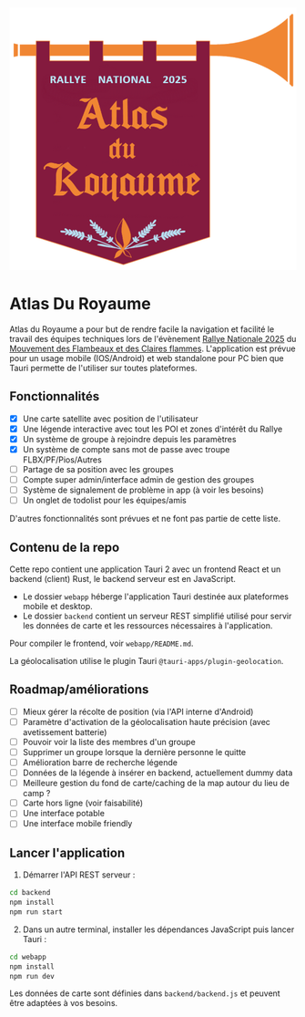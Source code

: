 ![logo.png](webapp/public/logo.png)
# Atlas Du Royaume

Atlas du Royaume a pour but de rendre facile la navigation et facilité le travail des équipes techniques lors de l'évènement [Rallye Nationale 2025](https://www.flambeaux.org/rallye-2025/) du [Mouvement des Flambeaux et des Claires flammes](https://www.flambeaux.org/).
L'application est prévue pour un usage mobile (IOS/Android) et web standalone pour PC bien que Tauri permette de l'utiliser sur toutes plateformes.

## Fonctionnalités
- [x] Une carte satellite avec position de l'utilisateur
- [x] Une légende interactive avec tout les POI et zones d'intérêt du Rallye
- [x] Un système de groupe à rejoindre depuis les paramètres
- [x] Un système de compte sans mot de passe avec troupe FLBX/PF/Pios/Autres
- [ ] Partage de sa position avec les groupes
- [ ] Compte super admin/interface admin de gestion des groupes
- [ ] Système de signalement de problème in app (à voir les besoins)
- [ ] Un onglet de todolist pour les équipes/amis

D'autres fonctionnalités sont prévues et ne font pas partie de cette liste.

## Contenu de la repo
Cette repo contient une application Tauri 2 avec un frontend React et un backend (client) Rust, le backend serveur est en JavaScript.
- Le dossier `webapp` héberge l'application Tauri destinée aux plateformes mobile et desktop.
- Le dossier `backend` contient un serveur REST simplifié utilisé pour servir les données de carte et les ressources nécessaires à l'application.

Pour compiler le frontend, voir `webapp/README.md`.

La géolocalisation utilise le plugin Tauri `@tauri-apps/plugin-geolocation`.

## Roadmap/améliorations
- [ ] Mieux gérer la récolte de position (via l'API interne d'Android)
- [ ] Paramètre d'activation de la géolocalisation haute précision (avec avetissement batterie)
- [ ] Pouvoir voir la liste des membres d'un groupe
- [ ] Supprimer un groupe lorsque la dernière personne le quitte
- [ ] Amélioration barre de recherche légende
- [ ] Données de la légende à insérer en backend, actuellement dummy data
- [ ] Meilleure gestion du fond de carte/caching de la map autour du lieu de camp ?
- [ ] Carte hors ligne (voir faisabilité)
- [ ] Une interface potable
- [ ] Une interface mobile friendly

## Lancer l'application

1. Démarrer l'API REST serveur :

```bash
cd backend
npm install
npm run start
```

2. Dans un autre terminal, installer les dépendances JavaScript puis lancer Tauri :

```bash
cd webapp
npm install
npm run dev
```

Les données de carte sont définies dans `backend/backend.js` et peuvent être adaptées à vos besoins.

